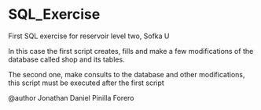 # SQL_Exercise
First SQL exercise for reservoir level two, Sofka U

In this case the first script creates, fills and make a few modifications of the database called shop and its tables.

The second one, make consults to the database and other modifications, this script must be executed after the first script

@author Jonathan Daniel Pinilla Forero
